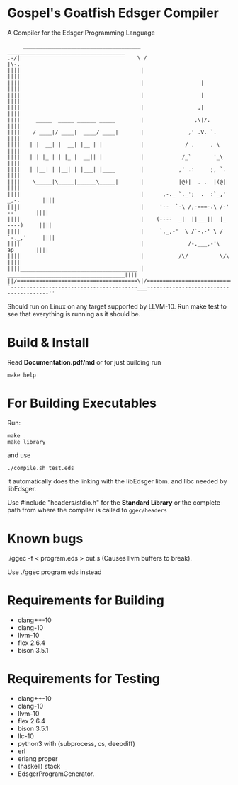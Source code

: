 # Gospel's Goatfish Edsger Compiler
A Compiler for the Edsger Programming Language
```
     _____________________________________   _____________________________________
.-/|                                     \ /                                     |\-.
||||                                      |                                      ||||
||||                                      |                  |                   ||||
||||                                      |                  |                   ||||
||||                                      |                 ,|                   ||||
||||     _____  _____ ______ _____        |                ,\|/.                 ||||
||||    / ____|/ ____|  ____/ ____|       |              ,' .V. `.               ||||
||||   | |  __| |  __| |__ | |            |             / .     . \              ||||
||||   | | |_ | | |_ |  __|| |            |            /_`       '_\             ||||
||||   | |__| | |__| | |___| |____        |           ,' .:     ;, `.            ||||
||||    \_____|\_____|______\_____|       |           |@)|  . .  |(@|            ||||
||||                                      |      ,-._ `._';  .  :`_,' _,-.       ||||
||||                                      |     '--  `-\ /,-===-.\ /-'  --`      ||||
||||                                      |    (----  _|  ||___||  |_  ----)     ||||
||||                                      |     `._,-'  \ /`-.-' \ /  `-._,'     ||||
||||                                      |              /-.___,-'\     ap       ||||
||||                                      |           /\/          \/\           ||||
||||_____________________________________ | _____________________________________||||
||/======================================\|/======================================\||
`---------------------------------------~___~--------------------------------------''
```

Should run on Linux on any target supported by LLVM-10. Run make test to see that everything is running as it should be.

# Build & Install
Read **Documentation.pdf/md** or for just building run
```
make help
```

# For Building Executables
Run:
```
make
make library
```
and use 
```
./compile.sh test.eds
```
it automatically does the linking with the libEdsger libm. and libc needed by libEdsger.

Use #include "headers/stdio.h" for the **Standard Library** or the complete path from where the compiler is called to `ggec/headers`


# Known bugs
./ggec -f < program.eds > out.s (Causes llvm buffers to break). 

Use ./ggec program.eds instead


# Requirements for Building
- clang++-10
- clang-10
- llvm-10
- flex 2.6.4
- bison 3.5.1
  
# Requirements for Testing
- clang++-10
- clang-10
- llvm-10
- flex 2.6.4
- bison 3.5.1
- llc-10
- python3 with (subprocess, os, deepdiff)
- erl
- erlang proper
- (haskell) stack
- EdsgerProgramGenerator.

